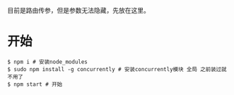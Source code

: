 目前是路由传参，但是参数无法隐藏，先放在这里。

# 开始

```shell
$ npm i # 安装node_modules
$ sudo npm install -g concurrently # 安装concurrently模块 全局 之前装过就不用了
$ npm start # 开始
```